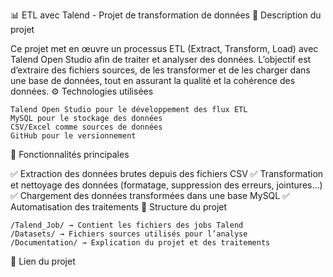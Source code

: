 📊 ETL avec Talend - Projet de transformation de données
📌 Description du projet

Ce projet met en œuvre un processus ETL (Extract, Transform, Load) avec Talend Open Studio afin de traiter et analyser des données. L’objectif est d’extraire des fichiers sources, de les transformer et de les charger dans une base de données, tout en assurant la qualité et la cohérence des données.
⚙️ Technologies utilisées

    Talend Open Studio pour le développement des flux ETL
    MySQL pour le stockage des données
    CSV/Excel comme sources de données
    GitHub pour le versionnement

🔹 Fonctionnalités principales

✅ Extraction des données brutes depuis des fichiers CSV
✅ Transformation et nettoyage des données (formatage, suppression des erreurs, jointures...)
✅ Chargement des données transformées dans une base MySQL
✅ Automatisation des traitements
📁 Structure du projet

    /Talend_Job/ → Contient les fichiers des jobs Talend
    /Datasets/ → Fichiers sources utilisés pour l’analyse
    /Documentation/ → Explication du projet et des traitements

🔗 Lien du projet
